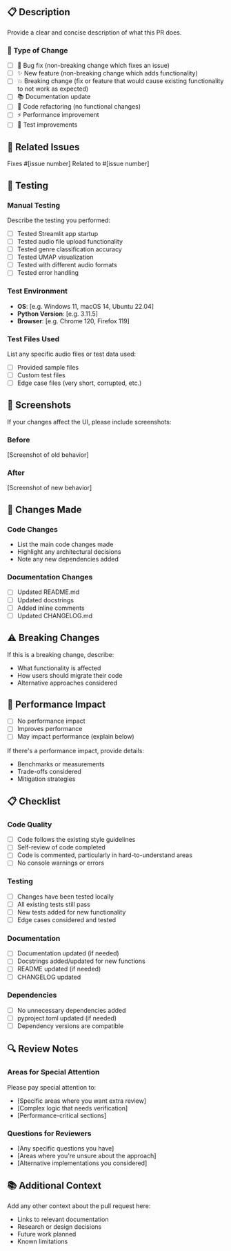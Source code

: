 ## 📋 Description

Provide a clear and concise description of what this PR does.

### 🎯 Type of Change

- [ ] 🐛 Bug fix (non-breaking change which fixes an issue)
- [ ] ✨ New feature (non-breaking change which adds functionality)
- [ ] 💥 Breaking change (fix or feature that would cause existing functionality to not work as expected)
- [ ] 📚 Documentation update
- [ ] 🔧 Code refactoring (no functional changes)
- [ ] ⚡ Performance improvement
- [ ] 🧪 Test improvements

## 🔗 Related Issues

Fixes #[issue number]
Related to #[issue number]

## 🧪 Testing

### Manual Testing

Describe the testing you performed:

- [ ] Tested Streamlit app startup
- [ ] Tested audio file upload functionality
- [ ] Tested genre classification accuracy
- [ ] Tested UMAP visualization
- [ ] Tested with different audio formats
- [ ] Tested error handling

### Test Environment

- **OS**: [e.g. Windows 11, macOS 14, Ubuntu 22.04]
- **Python Version**: [e.g. 3.11.5]
- **Browser**: [e.g. Chrome 120, Firefox 119]

### Test Files Used

List any specific audio files or test data used:

- [ ] Provided sample files
- [ ] Custom test files
- [ ] Edge case files (very short, corrupted, etc.)

## 📸 Screenshots

If your changes affect the UI, please include screenshots:

### Before

[Screenshot of old behavior]

### After

[Screenshot of new behavior]

## 📝 Changes Made

### Code Changes

- List the main code changes made
- Highlight any architectural decisions
- Note any new dependencies added

### Documentation Changes

- [ ] Updated README.md
- [ ] Updated docstrings
- [ ] Added inline comments
- [ ] Updated CHANGELOG.md

## ⚠️ Breaking Changes

If this is a breaking change, describe:

- What functionality is affected
- How users should migrate their code
- Alternative approaches considered

## 🚀 Performance Impact

- [ ] No performance impact
- [ ] Improves performance
- [ ] May impact performance (explain below)

If there's a performance impact, provide details:

- Benchmarks or measurements
- Trade-offs considered
- Mitigation strategies

## 📋 Checklist

### Code Quality

- [ ] Code follows the existing style guidelines
- [ ] Self-review of code completed
- [ ] Code is commented, particularly in hard-to-understand areas
- [ ] No console warnings or errors

### Testing

- [ ] Changes have been tested locally
- [ ] All existing tests still pass
- [ ] New tests added for new functionality
- [ ] Edge cases considered and tested

### Documentation

- [ ] Documentation updated (if needed)
- [ ] Docstrings added/updated for new functions
- [ ] README updated (if needed)
- [ ] CHANGELOG updated

### Dependencies

- [ ] No unnecessary dependencies added
- [ ] pyproject.toml updated (if needed)
- [ ] Dependency versions are compatible

## 🔍 Review Notes

### Areas for Special Attention

Please pay special attention to:

- [Specific areas where you want extra review]
- [Complex logic that needs verification]
- [Performance-critical sections]

### Questions for Reviewers

- [Any specific questions you have]
- [Areas where you're unsure about the approach]
- [Alternative implementations you considered]

## 📚 Additional Context

Add any other context about the pull request here:

- Links to relevant documentation
- Research or design decisions
- Future work planned
- Known limitations
